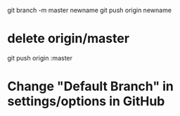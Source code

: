 git branch -m master newname
git push origin newname
# delete origin/master
git push origin :master
# Change "Default Branch" in settings/options in GitHub

